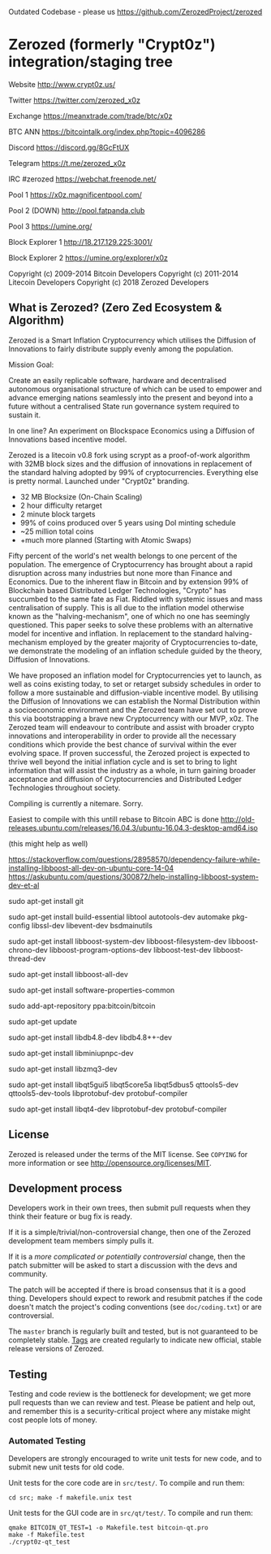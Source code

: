 Outdated Codebase - please us https://github.com/ZerozedProject/zerozed

Zerozed (formerly "Crypt0z") integration/staging tree
================================

Website http://www.crypt0z.us/

Twitter https://twitter.com/zerozed_x0z

Exchange https://meanxtrade.com/trade/btc/x0z

BTC ANN https://bitcointalk.org/index.php?topic=4096286

Discord https://discord.gg/8GcFtUX

Telegram https://t.me/zerozed_x0z

IRC #zerozed https://webchat.freenode.net/

Pool 1 https://x0z.magnificentpool.com/

Pool 2 (DOWN) http://pool.fatpanda.club 

Pool 3 https://umine.org/

Block Explorer 1 http://18.217.129.225:3001/

Block Explorer 2 https://umine.org/explorer/x0z



Copyright (c) 2009-2014 Bitcoin Developers
Copyright (c) 2011-2014 Litecoin Developers
Copyright (c) 2018 Zerozed Developers

What is Zerozed? (Zero Zed Ecosystem & Algorithm)
----------------

Zerozed is a Smart Inflation Cryptocurrency which utilises the Diffusion of Innovations to fairly distribute supply evenly among the population.

Mission Goal: 

Create an easily replicable software, hardware and decentralised autonomous organisational structure of which can be used to empower and advance emerging nations seamlessly into the present and beyond into a future without a centralised State run governance system required to sustain it.

In one line? An experiment on Blockspace Economics using a Diffusion of Innovations based incentive model.

Zerozed is a litecoin v0.8 fork using scrypt as a proof-of-work algorithm with 32MB block sizes and the diffusion of innovations in replacement of the standard halving adopted by 99% of cryptocurrencies. Everything else is pretty normal. Launched under "Crypt0z" branding.
 - 32 MB Blocksize (On-Chain Scaling)
 - 2 hour difficulty retarget
 - 2 minute block targets
 - 99% of coins produced over 5 years using DoI minting schedule
 - ~25 million total coins
 - +much more planned (Starting with Atomic Swaps)

Fifty percent of the world's net wealth belongs to one percent of the population. The emergence of Cryptocurrency has brought about a rapid disruption across many industries but none more than Finance and Economics. Due to the inherent flaw in Bitcoin and by extension 99% of Blockchain based Distributed Ledger Technologies, "Crypto" has succumbed to the same fate as Fiat. Riddled with systemic issues and mass centralisation of supply. 
    This is all due to the inflation model otherwise known as the "halving-mechanism", one of which no one has seemingly questioned. This paper seeks to solve these problems with an alternative model for incentive and inflation. In replacement to the standard halving-mechanism employed by the greater majority of Cryptocurrencies to-date, we demonstrate the modeling of an inflation schedule guided by the theory, Diffusion of Innovations.

We have proposed an inflation model for Cryptocurrencies yet to launch, as well as coins existing today, to set or retarget subsidy schedules in order to follow a more sustainable and diffusion-viable incentive model. By utilising the Diffusion of Innovations we can establish the Normal Distribution within a socioeconomic environment and the Zerozed team have set out to prove this via bootstrapping a brave new Cryptocurrency with our MVP, x0z.
    The Zerozed team will endeavour to contribute and assist with broader crypto innovations and interoperability in order to provide all the necessary conditions which provide the best chance of survival within the ever evolving space. If proven successful, the Zerozed project is expected to thrive well beyond the initial inflation cycle and is set to bring to light information that will assist the industry as a whole, in turn gaining broader acceptance and diffusion of Cryptocurrencies and Distributed Ledger Technologies throughout society.

Compiling is currently a nitemare. Sorry.

Easiest to compile with this untill rebase to Bitcoin ABC is done http://old-releases.ubuntu.com/releases/16.04.3/ubuntu-16.04.3-desktop-amd64.iso

(this might help as well)

https://stackoverflow.com/questions/28958570/dependency-failure-while-installing-libboost-all-dev-on-ubuntu-core-14-04 https://askubuntu.com/questions/300872/help-installing-libboost-system-dev-et-al


sudo apt-get install git

sudo apt-get install build-essential libtool autotools-dev automake pkg-config libssl-dev libevent-dev bsdmainutils

sudo apt-get install libboost-system-dev libboost-filesystem-dev libboost-chrono-dev libboost-program-options-dev libboost-test-dev libboost-thread-dev

sudo apt-get install libboost-all-dev

sudo apt-get install software-properties-common

sudo add-apt-repository ppa:bitcoin/bitcoin

sudo apt-get update

sudo apt-get install libdb4.8-dev libdb4.8++-dev

sudo apt-get install libminiupnpc-dev

sudo apt-get install libzmq3-dev

sudo apt-get install libqt5gui5 libqt5core5a libqt5dbus5 qttools5-dev qttools5-dev-tools libprotobuf-dev protobuf-compiler

sudo apt-get install libqt4-dev libprotobuf-dev protobuf-compiler

License
-------
Zerozed is released under the terms of the MIT license. See `COPYING` for more
information or see http://opensource.org/licenses/MIT.

Development process
-------------------

Developers work in their own trees, then submit pull requests when they think
their feature or bug fix is ready.

If it is a simple/trivial/non-controversial change, then one of the Zerozed
development team members simply pulls it.

If it is a *more complicated or potentially controversial* change, then the patch
submitter will be asked to start a discussion with the devs and community.

The patch will be accepted if there is broad consensus that it is a good thing.
Developers should expect to rework and resubmit patches if the code doesn't
match the project's coding conventions (see `doc/coding.txt`) or are
controversial.

The `master` branch is regularly built and tested, but is not guaranteed to be
completely stable. [Tags](https://github.com/calems/crypt0z/tags) are created
regularly to indicate new official, stable release versions of Zerozed.

Testing
-------

Testing and code review is the bottleneck for development; we get more pull
requests than we can review and test. Please be patient and help out, and
remember this is a security-critical project where any mistake might cost people
lots of money.

### Automated Testing

Developers are strongly encouraged to write unit tests for new code, and to
submit new unit tests for old code.

Unit tests for the core code are in `src/test/`. To compile and run them:

    cd src; make -f makefile.unix test

Unit tests for the GUI code are in `src/qt/test/`. To compile and run them:

    qmake BITCOIN_QT_TEST=1 -o Makefile.test bitcoin-qt.pro
    make -f Makefile.test
    ./crypt0z-qt_test

